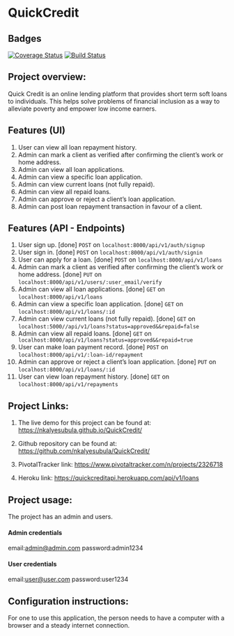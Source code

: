 # QuickCredit

## Badges
[![Coverage Status](https://coveralls.io/repos/github/nkalyesubula/QuickCredit/badge.svg?branch=develop)](https://coveralls.io/github/nkalyesubula/QuickCredit?branch=develop)
[![Build Status](https://travis-ci.org/nkalyesubula/QuickCredit.svg?branch=develop)](https://travis-ci.org/nkalyesubula/QuickCredit)

## Project overview:

Quick Credit is an online lending platform that provides short term soft loans to individuals. This helps solve problems of financial inclusion as a way to alleviate poverty and empower low income earners.

## Features (UI)
1. User can view all loan repayment history.
2. Admin can mark a client as verified after confirming the client’s work or home
  address.
3. Admin can view all loan applications.
4. Admin can view a specific loan application.
5. Admin can view current loans (not fully repaid).
6. Admin can view all repaid loans.
7. Admin can approve or reject a client’s loan application.
8. Admin can post loan repayment transaction in favour of a client.

## Features (API - Endpoints)
1. User sign up. [done] ```POST``` on ```localhost:8000/api/v1/auth/signup```
2. User sign in. [done] ```POST``` on ```localhost:8000/api/v1/auth/signin```
3. User can apply for a loan. [done] ```POST``` on ```localhost:8000/api/v1/loans```
4. Admin can mark a client as verified after confirming the client’s work or home
   address. [done] ```PUT``` on ```localhost:8000/api/v1/users/:user_email/verify```
5. Admin can view all loan applications. [done] ```GET``` on ```localhost:8000/api/v1/loans```
6. Admin can view a specific loan application. [done] ```GET``` on ```localhost:8000/api/v1/loans/:id```
7. Admin can view current loans (not fully repaid). [done] ```GET``` on ```localhost:5000//api/v1/loans?status=approved&&repaid=false```
8. Admin can view all repaid loans. [done] ```GET``` on ``` localhost:8000/api/v1/loans?status=approved&&repaid=true```
9. User can make loan payment record. [done] ```POST``` on ```localhost:8000/api/v1/:loan-id/repayment```
10. Admin can approve or reject a client’s loan application. [done] ```PUT``` on ```localhost:8000/api/v1/loans/:id```
11. User can view loan repayment history. [done] ```GET``` on ```localhost:8000/api/v1/repayments```


## Project Links:
1. The live demo for this project can be found at: 
   https://nkalyesubula.github.io/QuickCredit/

2. Github repository can be found at:
   https://github.com/nkalyesubula/QuickCredit/

3. PivotalTracker link: https://www.pivotaltracker.com/n/projects/2326718

4. Heroku link: https://quickcreditapi.herokuapp.com/api/v1/loans



## Project usage:
The project has an admin and users.

<!--admin login credentials-->
#### Admin credentials
email:admin@admin.com
password:admin1234

<!--user login credentials-->
#### User credentials
email:user@user.com
password:user1234

## Configuration instructions:
For one to use this application, the person needs to have a computer with a browser and a steady internet connection.
